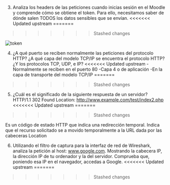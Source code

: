 3. Analiza los headers de las peticiones cuando inicias sesión en el Moodle y comprende
cómo se obtiene el token. Para ello, necesitamos saber de dónde salen TODOS los
datos sensibles que se envían.
<<<<<<< Updated upstream
=======


>>>>>>> Stashed changes

![token](https://github.com/PabloEspinosaCastillo/despliegue-de-aplicaciones-web/assets/144775391/a64f6f04-433e-4df4-b6e6-d0393cdecc3d)


4. ¿A qué puerto se reciben normalmente las peticiones del protocolo HTTP? ¿A qué
capa del modelo TCP/IP se encuentra el protocolo HTTP? ¿Y los protocolos TCP,
UDP, e IP?
<<<<<<< Updated upstream
-Normalmente se reciben en el puerto 80
-Capa 4 o de aplicación
-En la capa de transporte del modelo TCP/IP 
=======


>>>>>>> Stashed changes


5. ¿Cuál es el significado de la siguiente respuesta de un servidor?
HTTP/1.1 302 Found
Location: http://www.example.com/test/index2.php
<<<<<<< Updated upstream
=======


>>>>>>> Stashed changes

Es un código de estado HTTP que indica una redirección temporal.
Indica que el recurso solicitado se a movido temporalmente a la URL dada por las cabeceras Location

6. Utilizando el filtro de captura para la interfaz de red de Wireshark, analiza la petición
al host: www.google.com. Mostrando la cabecera IP, la dirección IP de tu ordenador y
la del servidor. Comprueba que, poniendo esa IP en el navegador, accedas a Google.
<<<<<<< Updated upstream
=======

>>>>>>> Stashed changes





